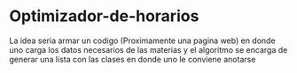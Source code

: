 # Optimizador-de-horarios
La idea seria armar un codigo (Proximamente una pagina web) en donde uno carga los datos necesarios de las materias y el algoritmo se encarga de generar una lista con las clases en donde uno le conviene anotarse
